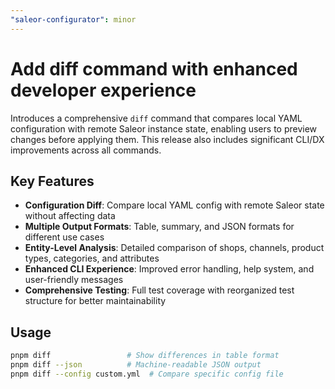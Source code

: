 ```yaml
---
"saleor-configurator": minor
---
```


# Add diff command with enhanced developer experience

Introduces a comprehensive `diff` command that compares local YAML configuration with remote Saleor instance state, enabling users to preview changes before applying them. This release also includes significant CLI/DX improvements across all commands.

## Key Features

- **Configuration Diff**: Compare local YAML config with remote Saleor state without affecting data
- **Multiple Output Formats**: Table, summary, and JSON formats for different use cases
- **Entity-Level Analysis**: Detailed comparison of shops, channels, product types, categories, and attributes
- **Enhanced CLI Experience**: Improved error handling, help system, and user-friendly messages
- **Comprehensive Testing**: Full test coverage with reorganized test structure for better maintainability

## Usage

```bash
pnpm diff                 # Show differences in table format
pnpm diff --json          # Machine-readable JSON output  
pnpm diff --config custom.yml  # Compare specific config file
```
